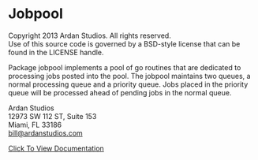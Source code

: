 # Jobpool

Copyright 2013 Ardan Studios. All rights reserved.  
Use of this source code is governed by a BSD-style license that can be found in the LICENSE handle.

Package jobpool implements a pool of go routines that are dedicated to processing jobs posted into the pool. The jobpool maintains two queues, a normal processing queue and a priority queue. Jobs placed in the priority queue will be processed ahead of pending jobs in the normal queue.

Ardan Studios  
12973 SW 112 ST, Suite 153  
Miami, FL 33186  
bill@ardanstudios.com

[Click To View Documentation](http://godoc.org/github.com/goinggo/jobpool)